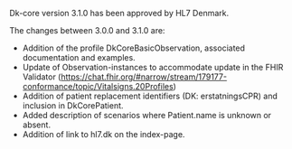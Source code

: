 Dk-core version 3.1.0 has been approved by HL7 Denmark. 

The changes between 3.0.0 and 3.1.0 are: 
* Addition of the profile DkCoreBasicObservation, associated documentation and examples.
* Update of Observation-instances to accommodate update in the FHIR Validator (https://chat.fhir.org/#narrow/stream/179177-conformance/topic/Vitalsigns.20Profiles)
* Addition of patient replacement identifiers (DK: erstatningsCPR) and inclusion in DkCorePatient. 
* Added description of scenarios where Patient.name is unknown or absent.
* Addition of link to hl7.dk on the index-page.
